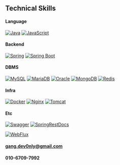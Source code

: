 
## Technical Skills
#### Language  
[![Java](https://img.shields.io/badge/java-5382a1?style=flat&logo=java&logoColor=white)](https://www.java.com/)
[![JavaScript](https://img.shields.io/badge/javascript-%23323330.svg?style=flat&logo=javascript&logoColor=#F7DF1E)](https://developer.mozilla.org/en-US/docs/Web/JavaScript)  

#### Backend  
[![Spring](https://img.shields.io/badge/Spring-6DB33F?style=flat&logo=Spring&logoColor=white)](https://spring.io/)
[![Spring Boot](https://img.shields.io/badge/SpringBoot-6DB33F?style=flat&logo=SpringBoot&logoColor=white)](https://spring.io/projects/spring-boot)  

#### DBMS
[![MySQL](https://img.shields.io/badge/-MySQL-4479A1?style=flat&logo=MySQL&logoColor=white)](https://www.mysql.com/)
[![MariaDB](https://img.shields.io/badge/-MariaDB-003545?style=flat&logo=mariadb&logoColor=white)](https://mariadb.org/)
[![Oracle](https://img.shields.io/badge/-Oracle-F80000?style=flat&logo=oracle&logoColor=white)](https://www.oracle.com/)
[![MongoDB](https://img.shields.io/badge/-MongoDB-black?style=flat&logo=mongodb)](https://www.mongodb.com/)
[![Redis](https://img.shields.io/badge/redis-%23DD0031.svg?style=flat&logo=redis&logoColor=white)](https://redis.io/)

#### Infra
[![Docker](https://img.shields.io/badge/docker-%230db7ed.svg?style=flat&logo=docker&logoColor=white)](https://www.docker.com/)
[![Nginx](https://img.shields.io/badge/nginx-%23009639.svg?style=flat&logo=nginx&logoColor=white)](https://www.nginx.com/)
[![Tomcat](https://img.shields.io/badge/tomcat-F8DC75.svg?style=flat&logo=apachetomcat&logoColor=black)](http://tomcat.apache.org/)  

#### Etc
[![Swagger](https://img.shields.io/badge/-Swagger-%23Clojure?style=flat&logo=swagger&logoColor=white)](https://swagger.io/)
[![SpringRestDocs](https://img.shields.io/badge/SpringRestDocs-6DB33F?style=flat&logo=Spring&logoColor=white)](https://spring.io/projects/spring-restdocs)

[![WebFlux](https://img.shields.io/badge/WebFlux-6DB33F?style=flat&logo=spring&logoColor=white)](https://spring.io/projects/spring-webflux)

#### gang.dev0nly@gmail.com
#### 010-6709-7992
